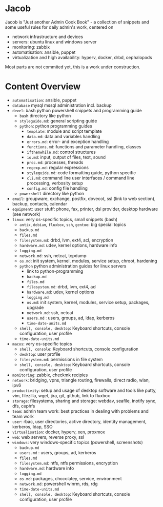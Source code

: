 # Jacob

Jacob is "Just another Admin Cook Book" - a collection of snippets and some useful rules
for daily admin's work, centered on
* network infrastructure and devices
* servers: ubuntu linux and windows server
* monitoring: zabbix
* automatisation: ansible, puppet
* virtualization and high availability: hyperv, docker, drbd, cephalopods

Most parts are not commited yet, this is a work under construction. 


# Content Overview

* `automatisation`: ansible, puppet
* `database` mysql mssql administration incl. backup
* `devel`: bash python powershell snippets and programming guide
    * `bash` directory like python
    * `styleguide.md`: general scripting guide
    * `python`: python programming guides
        * `template`: module and script template
        * `data.md`: data and variables handling
        * `errors.md`: error- and exception handling
        * `functions.md`: functions and parameter handling, classes
        * `ifthenwhile.md`: control structures
        * `io.md`: input, output of files, text, sound
        * `proc.md`: processes, threads
        * `regexp.md`: regular expressions
        * `styleguide.md`: code formatting guide, python specific
        * `cli.md`: command line user interfaces / command line processing, verbosity setup
        * `config.md`: config file handling
    * `powershell` directory like python
* `email`: groupware, exchange, postfix, dovecot, ssl (link to web section), backup, contacts, calendar
* `equipment`: user stuff: phone, fax, printer, dsl provider, desktop hardware (see network)
* `linux`: very os-specific topics, small snippets (bash)
    * `antix`, `debian`, `fluxbox`, `ssh`, `gentoo`: big special topics
    * `backup.md`
    * `files.md`
    * `filesystem.md`: drbd, lvm, ext4, acl, encryption
    * `hardware.md`: udev, kernel options, hardware info
    * `logging.md`
    * `network.md`: ssh, netcat, tcpdump
    * `os.md`: init system, kernel, modules, service setup, chroot, hardening
    * `python` python administration guides for linux servers
        * link to python-programming
        * `backup.md`
        * `files.md`
        * `filesystem.md`: drbd, lvm, ext4, acl
        * `hardware.md`: udev, kernel options
        * `logging.md`
        * `os.md`: init system, kernel, modules, service setup, packages, upgrade
        * `network.md`: ssh, netcat
    	* `users.md` : users, groups, ad, ldap, kerberos
        * `time-date-units.md`
    * `shell, console, desktop`: Keyboard shortcuts, console configuration, user profile
    * `time-date-units.md`
* `macos`: very os-specific topics
    * `shell, console`: Keyboard shortcuts, console configuration
    * `desktop`: user profile
    * `filesystem.md`: permissions in file system
    * `shell, console, desktop`: Keyboard shortcuts, console configuration, user profile
* `monitoring`: zabbix, checkmk recipies
* `network`: bridging, vpns, triangle routing, firewalls, direct radio, wlan, ipv6
* `productivity`: setup and usage of desktop software and tools like putty, vim, filezilla, wget, jira, git, github, link to fluxbox
* `storage`: filesystems, sharing and storage: webdav, seafile, inotify sync, dfs, cephfs
* `team`: admin team work: best practices in dealing with problems and team work 
* `user`: rbac, user directories, active directory, identity management, kerberos, ldap, SSO
* `virtualisation`: docker, hyperv, xen, proxmox
* `web`: web servers, reverse proxy, ssl
* `windows`: very windows-specific topics (powershell, screenshots)
    * `backup.md`
    * `users.md` : users, groups, ad, kerberos
    * `files.md`
    * `filesystem.md`: ntfs, ntfs permissions, encryption
    * `hardware.md`: hardware info
    * `logging.md`
    * `os.md`: packages, chocolatey, service, environment
    * `network.md`: powershell winrm, rds, rdg
    * `time-date-units.md`
    * `shell, console, desktop`: Keyboard shortcuts, console configuration, user profile
